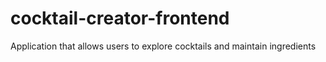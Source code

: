 # cocktail-creator-frontend
Application that allows users to explore cocktails and maintain ingredients
